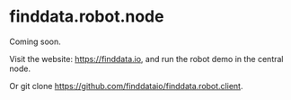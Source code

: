 # finddata.robot.node

Coming soon.


Visit the website: https://finddata.io, and run the robot demo in the central node.

Or git clone https://github.com/finddataio/finddata.robot.client.
